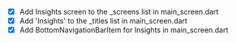 - [x] Add Insights screen to the _screens list in main_screen.dart
- [x] Add 'Insights' to the _titles list in main_screen.dart
- [x] Add BottomNavigationBarItem for Insights in main_screen.dart
